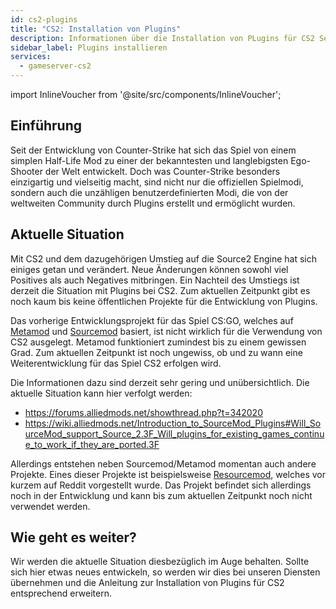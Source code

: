 ```yaml
---
id: cs2-plugins
title: "CS2: Installation von Plugins"
description: Informationen über die Installation von PLugins für CS2 Server von ZAP-Hosting - ZAP-Hosting.com Dokumentation
sidebar_label: Plugins installieren
services:
  - gameserver-cs2
---
```


import InlineVoucher from '@site/src/components/InlineVoucher';

## Einführung 

Seit der Entwicklung von Counter-Strike hat sich das Spiel von einem simplen Half-Life Mod zu einer der bekanntesten und langlebigsten Ego-Shooter der Welt entwickelt. Doch was Counter-Strike besonders einzigartig und vielseitig macht, sind nicht nur die offiziellen Spielmodi, sondern auch die unzähligen benutzerdefinierten Modi, die von der weltweiten Community durch Plugins erstellt und ermöglicht wurden.

<InlineVoucher />

## Aktuelle Situation

Mit CS2 und dem dazugehörigen Umstieg auf die Source2 Engine hat sich einiges getan und verändert. Neue Änderungen können sowohl viel Positives als auch Negatives mitbringen. Ein Nachteil des Umstiegs ist derzeit die Situation mit Plugins bei CS2. Zum aktuellen Zeitpunkt gibt es noch kaum bis keine öffentlichen Projekte für die Entwicklung von Plugins. 

Das vorherige Entwicklungsprojekt für das Spiel CS:GO, welches auf [Metamod](https://www.sourcemm.net/) und [Sourcemod](https://www.sourcemod.net/) basiert, ist nicht wirklich für die Verwendung von CS2 ausgelegt. Metamod funktioniert zumindest bis zu einem gewissen Grad. Zum aktuellen Zeitpunkt ist noch ungewiss, ob und zu wann eine Weiterentwicklung für das Spiel CS2 erfolgen wird. 

Die Informationen dazu sind derzeit sehr gering und unübersichtlich. Die aktuelle Situation kann hier verfolgt werden: 

- https://forums.alliedmods.net/showthread.php?t=342020
- https://wiki.alliedmods.net/Introduction_to_SourceMod_Plugins#Will_SourceMod_support_Source_2.3F_Will_plugins_for_existing_games_continue_to_work_if_they_are_ported.3F



Allerdings entstehen neben Sourcemod/Metamod momentan auch andere Projekte. Eines dieser Projekte ist beispielsweise [Resourcemod](https://resourcemod.net/about), welches vor kurzem auf Reddit vorgestellt wurde. Das Projekt befindet sich allerdings noch in der Entwicklung und kann bis zum aktuellen Zeitpunkt noch nicht verwendet werden. 



## Wie geht es weiter?

Wir werden die aktuelle Situation diesbezüglich im Auge behalten. Sollte sich hier etwas neues entwickeln, so werden wir dies bei unseren Diensten übernehmen und die Anleitung zur Installation von Plugins für CS2 entsprechend erweitern. 




<InlineVoucher />
